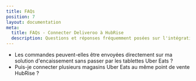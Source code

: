 ```yaml
---
title: FAQs
position: 7
layout: documentation
meta:
  title: FAQs - Connecter Deliveroo à HubRise
  description: Questions et réponses fréquemment posées sur l'intégration de Uber Eats avec HubRise.
---
```


- <Link to="/apps/uber-eats/faqs/send-orders-to-epos-without-tablet/">Les commandes peuvent-elles être envoyées directement sur ma solution d'encaissement sans passer par les tablettes Uber Eats&nbsp;?</Link>
- <Link to="/apps/uber-eats/faqs/connecting-multiple-instances-uber-eats/">Puis-je connecter plusieurs magasins Uber Eats au même point de vente HubRise&nbsp;?</Link>
